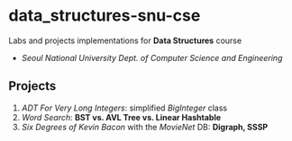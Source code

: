# data_structures-snu-cse
Labs and projects implementations for **Data Structures** course
- *Seoul National University Dept. of Computer Science and Engineering*

## Projects
1. *ADT For Very Long Integers*: simplified *BigInteger* class
2. *Word Search*: **BST vs. AVL Tree vs. Linear Hashtable**
3. *Six Degrees of Kevin Bacon* with the *MovieNet* DB: **Digraph, SSSP**
